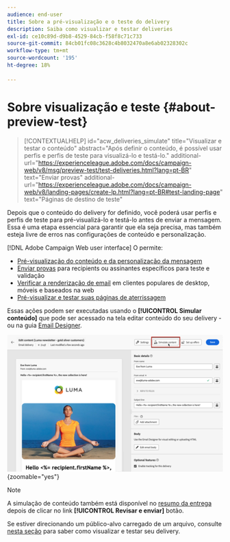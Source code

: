 ```yaml
---
audience: end-user
title: Sobre a pré-visualização e o teste do delivery
description: Saiba como visualizar e testar deliveries
exl-id: ce10c89d-d9b8-4529-84cb-f58f8c71c733
source-git-commit: 84cb01fc08c3628c4b8032470a8e6ab02328302c
workflow-type: tm+mt
source-wordcount: '195'
ht-degree: 18%

---
```


# Sobre visualização e teste {#about-preview-test}

>[!CONTEXTUALHELP]
>id="acw_deliveries_simulate"
>title="Visualizar e testar o conteúdo"
>abstract="Após definir o conteúdo, é possível usar perfis e perfis de teste para visualizá-lo e testá-lo."
>additional-url="https://experienceleague.adobe.com/docs/campaign-web/v8/msg/preview-test/test-deliveries.html?lang=pt-BR" text="Enviar provas"
>additional-url="https://experienceleague.adobe.com/docs/campaign-web/v8/landing-pages/create-lp.html?lang=pt-BR#test-landing-page" text="Páginas de destino de teste"

Depois que o conteúdo do delivery for definido, você poderá usar perfis e perfis de teste para pré-visualizá-lo e testá-lo antes de enviar a mensagem. Essa é uma etapa essencial para garantir que ela seja precisa, mas também esteja livre de erros nas configurações de conteúdo e personalização.

[!DNL Adobe Campaign Web user interface] O permite:

* [Pré-visualização do conteúdo e da personalização da mensagem](preview-content.md)
* [Enviar provas](test-deliveries.md) para recipients ou assinantes específicos para teste e validação
* [Verificar a renderização de email](email-rendering.md) em clientes populares de desktop, móveis e baseados na web
* [Pré-visualizar e testar suas páginas de aterrissagem](../landing-pages/create-lp.md#test-landing-page)

Essas ações podem ser executadas usando o **[!UICONTROL Simular conteúdo]** que pode ser acessado na tela editar conteúdo do seu delivery - ou na guia [Email Designer](../email/get-started-email-designer.md).

![](assets/simulate-button.png){zoomable=&quot;yes&quot;}

>[!NOTE]
>
>A simulação de conteúdo também está disponível no [resumo da entrega](../monitor/prepare-send.md) depois de clicar no link **[!UICONTROL Revisar e enviar]** botão.
>
>Se estiver direcionando um público-alvo carregado de um arquivo, consulte [nesta seção](../audience/file-audience.md#preview--test-your-email-test) para saber como visualizar e testar seu delivery.
